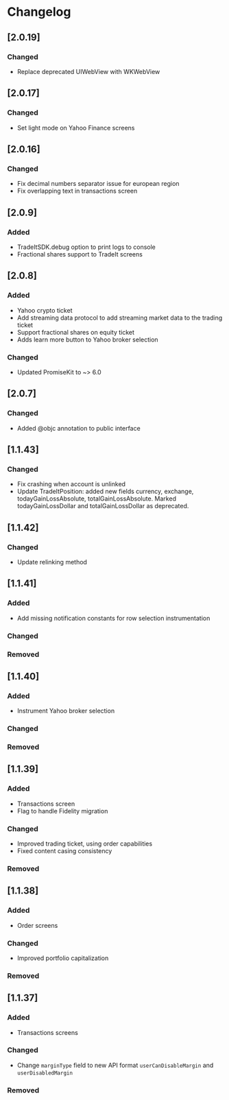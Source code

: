 # Changelog
## [2.0.19]
### Changed
- Replace deprecated UIWebView with WKWebView

## [2.0.17]
### Changed
- Set light mode on Yahoo Finance screens

## [2.0.16]
### Changed
- Fix decimal numbers separator issue for european region
- Fix overlapping text in transactions screen

## [2.0.9]
### Added
- TradeItSDK.debug option to print logs to console
- Fractional shares support to TradeIt screens

## [2.0.8]
### Added
- Yahoo crypto ticket
- Add streaming data protocol to add streaming market data to the trading ticket
- Support fractional shares on equity ticket
- Adds learn more button to Yahoo broker selection

### Changed
- Updated PromiseKit to ~> 6.0

## [2.0.7]
### Changed
- Added @objc annotation to public interface

## [1.1.43]
### Changed
- Fix crashing when account is unlinked
- Update TradeItPosition: added new fields currency, exchange, todayGainLossAbsolute, totalGainLossAbsolute. Marked todayGainLossDollar and totalGainLossDollar as deprecated.

## [1.1.42]
### Changed
- Update relinking method

## [1.1.41]
### Added
- Add missing notification constants for row selection instrumentation

### Changed

### Removed

## [1.1.40]
### Added
- Instrument Yahoo broker selection

### Changed

### Removed

## [1.1.39]
### Added
- Transactions screen
- Flag to handle Fidelity migration

### Changed
- Improved trading ticket, using order capabilities
- Fixed content casing consistency

### Removed

## [1.1.38]
### Added
- Order screens

### Changed
- Improved portfolio capitalization

### Removed

## [1.1.37]
### Added
- Transactions screens

### Changed
- Change `marginType` field to new API format `userCanDisableMargin` and `userDisabledMargin` 

### Removed
